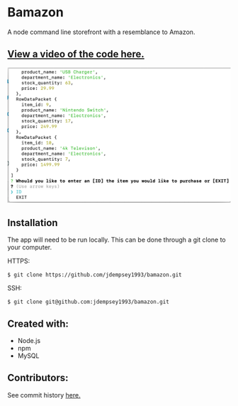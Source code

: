 # Bamazon
A node command line storefront with a resemblance to Amazon.

[View a video of the code here.](https://youtu.be/jfltyitfSR4)
------

![Image of project](https://github.com/jdempsey1993/bamazon/blob/master/Bamazon%20Image.png)

Installation
---

The app will need to be run locally. This can be done through a git clone to your computer.

HTTPS:
```
$ git clone https://github.com/jdempsey1993/bamazon.git
```
SSH:
```
$ git clone git@github.com:jdempsey1993/bamazon.git
```
Created with:
---
* Node.js
* npm
* MySQL

Contributors:
---
See commit history [here.](https://github.com/jdempsey1993/bamazon/graphs/contributors)
